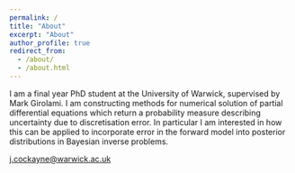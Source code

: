 ```yaml
---
permalink: /
title: "About"
excerpt: "About"
author_profile: true
redirect_from: 
  - /about/
  - /about.html
---
```


I am a final year PhD student at the University of Warwick, supervised by Mark Girolami. I am constructing methods for numerical solution of partial differential equations which return a probability measure describing uncertainty due to discretisation error. In particular I am interested in how this can be applied to incorporate error in the forward model into posterior distributions in Bayesian inverse problems.

[<i class="fa fa-envelope" aria-hidden="true"></i> j.cockayne@warwick.ac.uk](mailto:j.cockayne@warwick.ac.uk)